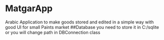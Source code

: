 # MatgarApp
Arabic Application to make goods stored and edited in a simple way with good UI for small Paints market
##Database
you need to store it in C:/sqlite or you will change path in DBConnection class
